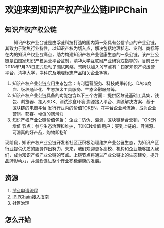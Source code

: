 # 欢迎来到知识产权产业公链IPIPChain
## 知识产权产权公链
　　知识产权产业公链是由孚链科技打造的国内第一条具有公信节点的产业公链，其致力于聚焦行业特性，以知识产权为切入点，解决包括地理标志、专利、商标等在内的知识产权业务痛点，助力构建知识产权产业健康生态的一条公链。该产业公链是由国家知识产权运营平台监制，清华大学互联网产业研究院指导的。目前已于2018年7月28日正式启动了测试网络。现确认加入的节点有：国家知识产权运营平台，清华大学，中科院及地理标志产品相关企业等等。
1.	知识产权产业公链应用生态包含：专利运营服务、科技成果转化、DApp商店、版权通证化、生态技术工具服务、生态金融服务等。
2.	知识产权产业公链具备的功能包含以下三个方面：
	提供区块链基础工具集，钱包、浏览器、接入SDK、测试沙盒环境
	溯源接入平台、溯源解决方案、基于区块链的电商平台
	发行行业内的价值TOKEN，在平台企业间流通，成为企业营销、获客、增值的润滑剂
3.	知识产权产业公链价值包括：
	企业：防伪、溯源，区块链整合营销，TOKEN增值
	节点：参与生态治理和维护，TOKEN增值
	用户：买到上链的、可溯源、可溯真的好产品，购物即挖矿

现阶段，知识产权产业公链开发者社区正积极治理维护产业公链生态，为知识产区行业提供优质的服务作出努力。未来，我们欢迎更多高校、机构和企业能够加入我们，成为知识产权产业公链的节点。上链节点将通过产业公链上的生态建设，提升品牌影响力，并最终促进整个行业积极健康的发展。



## 资源
1. [节点申请流程](https://github.com/IPIPChain/ipipchain/wiki/%E8%8A%82%E7%82%B9%E7%94%B3%E8%AF%B7%E6%B5%81%E7%A8%8B)
1. [IPIPChain接入指南](https://github.com/IPIPChain/IPIPChain-Testnet)
1. [社区治理](https://github.com/IPIPChain/ipipchain/wiki/%E7%A4%BE%E5%8C%BA%E6%B2%BB%E7%90%86)

<a name="gettingstarted"></a>
## 怎么开始

